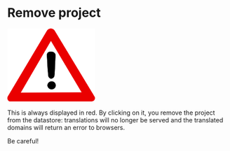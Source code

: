 # Remove project

![Remove Project](/img/misc/hazard.png)

This is always displayed in red. By clicking on it, you remove the project from the datastore: translations will no longer be served and the translated domains will return an error to browsers.

Be careful!
